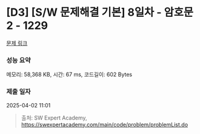 # [D3] [S/W 문제해결 기본] 8일차 - 암호문2 - 1229 

[문제 링크](https://swexpertacademy.com/main/code/problem/problemDetail.do?contestProbId=AV14yIsqAHYCFAYD) 

### 성능 요약

메모리: 58,368 KB, 시간: 67 ms, 코드길이: 602 Bytes

### 제출 일자

2025-04-02 11:01



> 출처: SW Expert Academy, https://swexpertacademy.com/main/code/problem/problemList.do